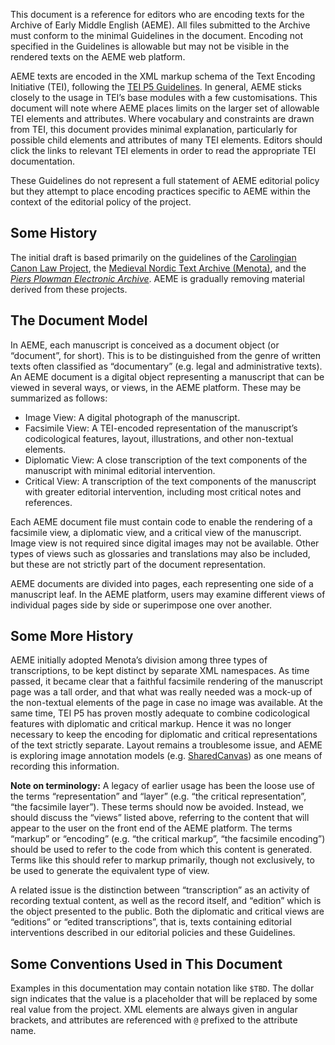 This document is a reference for editors who are encoding texts for the Archive of Early Middle English (AEME). All files submitted to the Archive must conform to the minimal Guidelines in the document. Encoding not specified in the Guidelines is allowable but may not be visible in the rendered texts on the AEME web platform.

AEME texts are encoded in the XML markup schema of the Text Encoding Initiative (TEI), following the [TEI P5 Guidelines](http://www.tei-c.org/Guidelines/P5/). In general, AEME sticks closely to the usage in TEI’s base modules with a few customisations. This document will note where AEME places limits on the larger set of allowable TEI elements and attributes. Where vocabulary and constraints are drawn from TEI, this document provides minimal explanation, particularly for possible child elements and attributes of many TEI elements. Editors should click the links to relevant TEI elements in order to read the appropriate TEI documentation.

These Guidelines do not represent a full statement of AEME editorial policy but they attempt to place encoding practices specific to AEME within the context of the editorial policy of the project.

## Some History
The initial draft is based primarily on the guidelines of the [Carolingian Canon Law Project](http://ccl/rch/uky.edu/using-TEI), the [Medieval Nordic Text Archive (Menota)](http://www.menota.org/HB_index.xml), and the [*Piers Plowman Electronic Archive*](http://www3.iath.virginia.edu/seenet/piers/protocoltran.html). AEME is gradually removing material derived from these projects.

## The Document Model
In AEME, each manuscript is conceived as a document object (or “document”, for short). This is to be distinguished from the genre of written texts often classified as “documentary” (e.g. legal and administrative texts). An AEME document is a digital object representing a manuscript that can be viewed in several ways, or views, in the AEME platform. These may be summarized as follows:

* Image View: A digital photograph of the manuscript.
* Facsimile View: A TEI-encoded representation of the manuscript’s codicological features, layout, illustrations, and other non-textual elements.
* Diplomatic View: A close transcription of the text components of the manuscript with minimal editorial intervention.
* Critical View: A transcription of the text components of the manuscript with greater editorial intervention, including most critical notes and references.

Each AEME document file must contain code to enable the rendering of a facsimile view, a diplomatic view, and a critical view of the manuscript. Image view is not required since digital images may not be available. Other types of views such as glossaries and translations may also be included, but these are not strictly part of the document representation.

AEME documents are divided into pages, each representing one side of a manuscript leaf. In the AEME platform, users may examine different views of individual pages side by side or superimpose one over another.

## Some More History
AEME initially adopted Menota’s division among three types of transcriptions, to be kept distinct by separate XML namespaces. As time passed, it became clear that a faithful facsimile rendering of the manuscript page was a tall order, and that what was really needed was a mock-up of the non-textual elements of the page in case no image was available. At the same time, TEI P5 has proven mostly adequate to combine codicological features with diplomatic and critical markup. Hence it was no longer necessary to keep the encoding for diplomatic and critical representations of the text strictly separate. Layout remains a troublesome issue, and AEME is exploring image annotation models (e.g. [SharedCanvas](http://iiif.io/)) as one means of recording this information.

**Note on terminology:** A legacy of earlier usage has been the loose use of the terms “representation” and “layer” (e.g. “the critical representation”, “the facsimile layer”). These terms should now be avoided. Instead, we should discuss the “views” listed above, referring to the content that will appear to the user on the front end of the AEME platform. The terms “markup” or “encoding” (e.g. “the critical markup”, “the facsimile encoding”) should be used to refer to the code from which this content is generated. Terms like this should refer to markup primarily, though not exclusively, to be used to generate the equivalent type of view.

A related issue is the distinction between “transcription” as an activity of recording textual content, as well as the record itself, and “edition” which is the object presented to the public. Both the diplomatic and critical views are “editions” or “edited transcriptions”, that is, texts containing editorial interventions described in our editorial policies and these Guidelines.

## Some Conventions Used in This Document
Examples in this documentation may contain notation like `$TBD`. The dollar sign indicates that the value is a placeholder that will be replaced by some real value from the project. XML elements are always given in angular brackets, and attributes are referenced with `@` prefixed to the attribute name.
